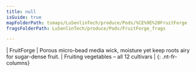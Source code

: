 ```yaml
---
title: null
isGuide: true
mapFolderPath: tsmaps/LuSenlinTech/produce/Pods/%CE%9E%20FruitForge
fragsFolderPath: LuSenlinTech/produce/Pods/FruitForge_frags

---
```



<!-- tsGuideRenderComment {"guide":{"id":"xCfB6Q244","path":"LuSenlinTech/produce/Pods","fragmentFolderPath":"LuSenlinTech/produce/Pods/FruitForge_frags"},"fragment":{"id":"xCfB6Q244","topLevelMapKey":"wekUww017C","mapKeyChain":"wekUww017C","guideID":"xCfB6Q1lA","guidePath":"c:/GitHub/MuddySpud/MuddySpud.github.io/tsmaps/LuSenlinTech/produce/Pods/FruitForge.tspod","chartKey":"wekUww017C","isLeaf":false,"options":[{"id":"xCfB6W2Xr","option":"FruitForge details","order":1,"isAncillary":true}]}} -->

| FruitForge | Porous micro-bead media wick, moisture yet keep roots airy for sugar-dense fruit. | Fruiting vegetables – all 12 cultivars |
{: .nt-fr-columns}
